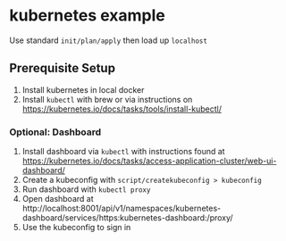 # kubernetes example

Use standard `init/plan/apply` then load up `localhost`

## Prerequisite Setup

1. Install kubernetes in local docker
2. Install `kubectl` with brew or via instructions on https://kubernetes.io/docs/tasks/tools/install-kubectl/

### Optional: Dashboard

1. Install dashboard via `kubectl` with instructions found at https://kubernetes.io/docs/tasks/access-application-cluster/web-ui-dashboard/
2. Create a kubeconfig with `script/createkubeconfig > kubeconfig`
3. Run dashboard with `kubectl proxy`
4. Open dashboard at http://localhost:8001/api/v1/namespaces/kubernetes-dashboard/services/https:kubernetes-dashboard:/proxy/
5. Use the kubeconfig to sign in